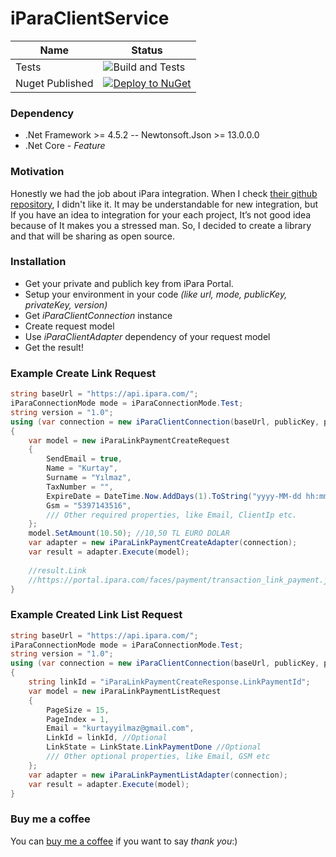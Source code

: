 # iParaClientService

| Name | Status |
| ------ | ------ |
| Tests | ![Build and Tests](https://github.com/eniskurtayyilmaz/iParaClientService/actions/workflows/main.yml/badge.svg) |
| Nuget Published |[![Deploy to NuGet](https://github.com/eniskurtayyilmaz/iParaClientService/actions/workflows/nuget.yml/badge.svg)](https://www.nuget.org/packages/iParaClientService/) |

### Dependency
- .Net Framework >= 4.5.2
-- Newtonsoft.Json >= 13.0.0.0
- .Net Core - _Feature_

### Motivation
Honestly we had the job about iPara integration. When I check [their github repository](https://github.com/ipara), I didn't like it. It may be understandable for new integration, but If you have an idea to integration for your each project, It’s not good idea because of It makes you a stressed man. So, I decided to create a library and that will be sharing as open source.


### Installation
- Get your private and publich key from iPara Portal.
- Setup your environment in your code  _(like url, mode, publicKey, privateKey, version)_
- Get _iParaClientConnection_ instance
- Create request model 
- Use _iParaClientAdapter_ dependency of your request model
- Get the result!

### Example Create Link Request
```csharp
string baseUrl = "https://api.ipara.com/";
iParaConnectionMode mode = iParaConnectionMode.Test;
string version = "1.0";
using (var connection = new iParaClientConnection(baseUrl, publicKey, privateKey, mode, version))
{
    var model = new iParaLinkPaymentCreateRequest
    {
        SendEmail = true,
        Name = "Kurtay",
        Surname = "Yılmaz",
        TaxNumber = "",
        ExpireDate = DateTime.Now.AddDays(1).ToString("yyyy-MM-dd hh:mm:ss"),
        Gsm = "5397143516",
        /// Other required properties, like Email, ClientIp etc.
    };
    model.SetAmount(10.50); //10,50 TL EURO DOLAR
    var adapter = new iParaLinkPaymentCreateAdapter(connection);
    var result = adapter.Execute(model);
    
    //result.Link
    //https://portal.ipara.com/faces/payment/transaction_link_payment.jsf?linkToken=00224d3V13qW77y5D0DkfRB6w%3D%3D
}
````

### Example Created Link List Request
```csharp
string baseUrl = "https://api.ipara.com/";
iParaConnectionMode mode = iParaConnectionMode.Test;
string version = "1.0";
using (var connection = new iParaClientConnection(baseUrl, publicKey, privateKey, mode, version))
{
    string linkId = "iParaLinkPaymentCreateResponse.LinkPaymentId";
    var model = new iParaLinkPaymentListRequest
    {
        PageSize = 15,
        PageIndex = 1,
        Email = "kurtayyilmaz@gmail.com",
        LinkId = linkId, //Optional
        LinkState = LinkState.LinkPaymentDone //Optional
        /// Other optional properties, like Email, GSM etc
    };
    var adapter = new iParaLinkPaymentListAdapter(connection);
    var result = adapter.Execute(model);
}
````

### Buy me a coffee
You can [buy me a coffee](https://www.buymeacoffee.com/eniskurtay) if you want to say _thank you_:) 